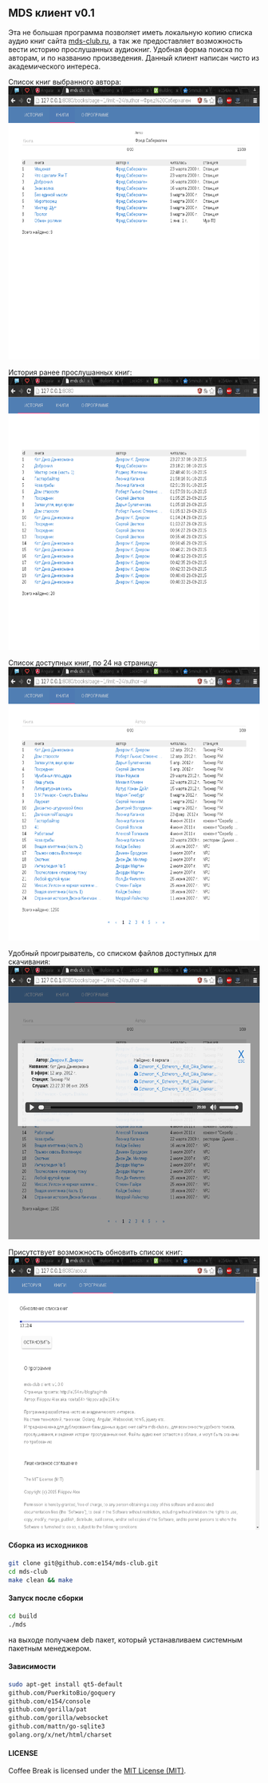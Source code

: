 MDS клиент v0.1
---------- 

Эта не большая программа позволяет иметь локальную копию списка аудио книг сайта [mds-club.ru](http://mds-club.ru), 
а так же предоставляет возможность вести историю прослушанных аудиокниг. Удобная форма поиска по авторам, и по названию произведения. 
Данный клиент написан чисто из академического интереса. 


Список книг выбранного автора:
<img src="images/screenshot1.png" alt="MDS клиент" width="630" height="548">

История ранее прослушанных книг:
<img src="images/screenshot2.png" alt="MDS клиент" width="630" height="548">

Список доступных книг, по 24 на страницу:
<img src="images/screenshot3.png" alt="MDS клиент" width="630" height="548">

Удобный проигрыватель, со списком файлов доступных для скачивания:
<img src="images/screenshot5.png" alt="MDS клиент" width="630" height="548">

Присутствует возможность обновить список книг:
<img src="images/screenshot4.png" alt="MDS клиент" width="630" height="548">

#### Сборка из исходников

```bash
git clone git@github.com:e154/mds-club.git
cd mds-club	
make clean && make
```

#### Запуск после сборки

```bash
cd build
./mds
```

на выходе получаем deb пакет, который устанавливаем системным пакетным менеджером.

#### Зависимости

```bash
sudo apt-get install qt5-default
github.com/PuerkitoBio/goquery
github.com/e154/console
github.com/gorilla/pat
github.com/gorilla/websocket
github.com/mattn/go-sqlite3
golang.org/x/net/html/charset
```

#### LICENSE

Coffee Break is licensed under the [MIT License (MIT)](https://github.com/e154/mds-club/blob/master/LICENSE).